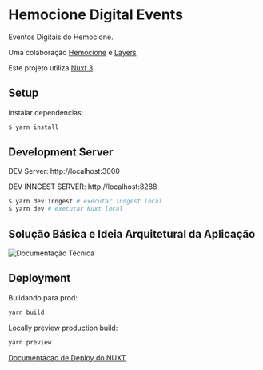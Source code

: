 # Hemocione Digital Events

Eventos Digitais do Hemocione.

Uma colaboração [Hemocione](https://hemocione.com.br) e [Layers](https://layers.education)

Este projeto utiliza [Nuxt 3](https://v3.nuxtjs.org).

## Setup

Instalar dependencias:

```bash
$ yarn install
```

## Development Server

DEV Server: http://localhost:3000

DEV INNGEST SERVER: http://localhost:8288

```bash
$ yarn dev:inngest # executar inngest local
$ yarn dev # executar Nuxt local
```

## Solução Básica e Ideia Arquitetural da Aplicação

![Documentação Técnica](https://cdn.discordapp.com/attachments/954377671993856031/1147905664371400715/basicTecDoc.png)

## Deployment

Buildando para prod:

```bash
yarn build
```

Locally preview production build:

```bash
yarn preview
```

[Documentacao de Deploy do NUXT](https://nuxt.com/docs/getting-started/deployment#presets)
